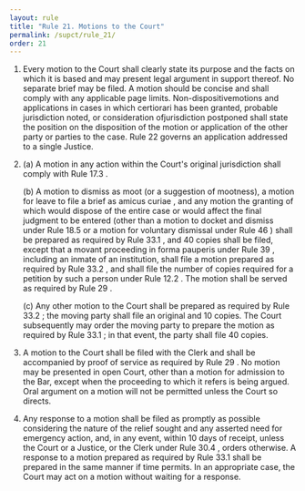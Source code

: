 ```yaml
---
layout: rule
title: "Rule 21. Motions to the Court"
permalink: /supct/rule_21/
order: 21
---
```


1. Every motion to the Court shall clearly state its purpose and the facts on which it is based and may present legal argument in support thereof. No separate brief may be filed. A motion should be concise and shall comply with any applicable page limits. Non-dispositivemotions and applications in cases in which certiorari has been granted, probable jurisdiction noted, or consideration ofjurisdiction postponed shall state the position on the disposition of the motion or application of the other party or parties to the case. Rule 22 governs an application addressed to a single Justice.


2. (a) A motion in any action within the Court's original jurisdiction shall comply with Rule 17.3 .


    (b) A motion to dismiss as moot (or a suggestion of mootness), a motion for leave to file a brief as amicus curiae , and any motion the granting of which would dispose of the entire case or would affect the final judgment to be entered (other than a motion to docket and dismiss under Rule 18.5 or a motion for voluntary dismissal under Rule 46 ) shall be prepared as required by Rule 33.1 , and 40 copies shall be filed, except that a movant proceeding in forma pauperis under Rule 39 , including an inmate of an institution, shall file a motion prepared as required by Rule 33.2 , and shall file the number of copies required for a petition by such a person under Rule 12.2 . The motion shall be served as required by Rule 29 .


    (c) Any other motion to the Court shall be prepared as required by Rule 33.2 ; the moving party shall file an original and 10 copies. The Court subsequently may order the moving party to prepare the motion as required by Rule 33.1 ; in that event, the party shall file 40 copies.


3. A motion to the Court shall be filed with the Clerk and shall be accompanied by proof of service as required by Rule 29 . No motion may be presented in open Court, other than a motion for admission to the Bar, except when the proceeding to which it refers is being argued. Oral argument on a motion will not be permitted unless the Court so directs.


4. Any response to a motion shall be filed as promptly as possible considering the nature of the relief sought and any asserted need for emergency action, and, in any event, within 10 days of receipt, unless the Court or a Justice, or the Clerk under Rule 30.4 , orders otherwise. A response to a motion prepared as required by Rule 33.1 shall be prepared in the same manner if time permits. In an appropriate case, the Court may act on a motion without waiting for a response.